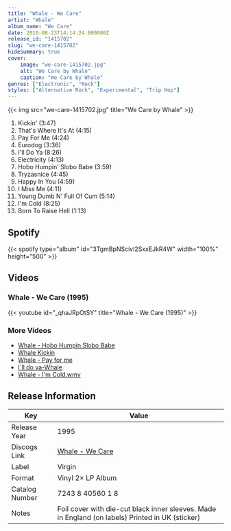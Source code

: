 ```yaml
---
title: "Whale - We Care"
artist: "Whale"
album_name: "We Care"
date: 2019-08-23T14:14:24.000000Z
release_id: "1415702"
slug: "we-care-1415702"
hideSummary: true
cover:
    image: "we-care-1415702.jpg"
    alt: "We Care by Whale"
    caption: "We Care by Whale"
genres: ["Electronic", "Rock"]
styles: ["Alternative Rock", "Experimental", "Trip Hop"]
---
```


{{< img src="we-care-1415702.jpg" title="We Care by Whale" >}}

<!-- section break -->

1. Kickin' (3:47)
2. That's Where It's At (4:15)
3. Pay For Me (4:24)
4. Eurodog (3:36)
5. I'll Do Ya (8:26)
6. Electricity (4:13)
7. Hobo Humpin' Slobo Babe (3:59)
8. Tryzasnice (4:45)
9. Happy In You (4:59)
10. I Miss Me (4:11)
11. Young Dumb N' Full Of Cum (5:14)
12. I'm Cold (8:25)
13. Born To Raise Hell (1:13)

<!-- section break -->


## Spotify
{{< spotify type="album" id="3TgmBpNScivl2SxxEJkR4W" width="100%" height="500" >}}



## Videos
### Whale - We Care (1995)
{{< youtube id="_qhaJRpOtSY" title="Whale - We Care (1995)" >}}<br>

### More Videos

- [Whale - Hobo Humpin Slobo Babe](https://www.youtube.com/watch?v=2up7su7CeMU)
- [Whale Kickin](https://www.youtube.com/watch?v=ktYTBY44O3E)
- [Whale - Pay for me](https://www.youtube.com/watch?v=QwujYHLJay4)
- [I´ll do ya-Whale](https://www.youtube.com/watch?v=j-VjC6EgjzU)
- [Whale - I'm Cold.wmv](https://www.youtube.com/watch?v=P0CCPs5FFAc)


## Release Information
|  Key           | Value                                                |
| ---------------| ---------------------------------------------------- |
| Release Year   | 1995                                   |
| Discogs Link   | [Whale - We Care](https://www.discogs.com/release/1415702-Whale-We-Care) |
| Label          | Virgin |
| Format         | Vinyl 2× LP Album |
| Catalog Number | 7243 8 40560 1 8 |
| Notes |  Foil cover with die-cut black inner sleeves.  Made in England (on labels) Printed in UK (sticker)   |